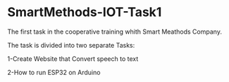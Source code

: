 # SmartMethods-IOT-Task1

The first task in the cooperative training whith Smart Meathods Company.

The task is divided into two separate Tasks:

1-Create Website that Convert speech to text

2-How to run ESP32 on Arduino
